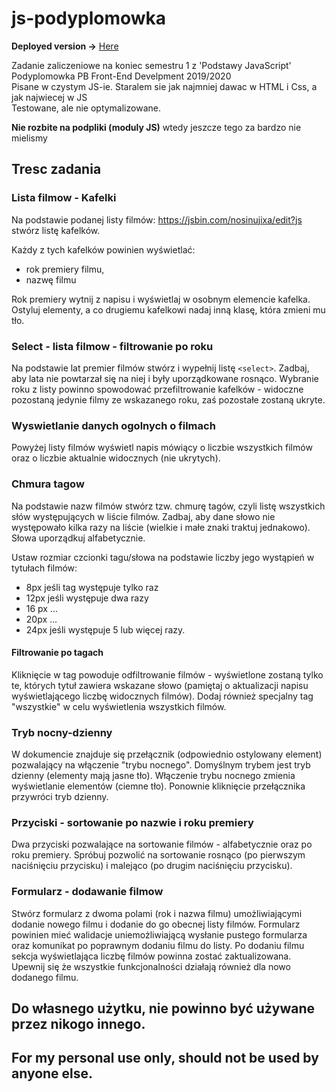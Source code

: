 # js-podyplomowka

**Deployed version ->** [Here](https://b-lukaszuk.github.io/deployed_projects/moviesTiles/moviesTiles.html)

Zadanie zaliczeniowe na koniec semestru 1 z 'Podstawy JavaScript'<br>
Podyplomowka PB Front-End Develpment 2019/2020<br>
Pisane w czystym JS-ie. Staralem sie jak najmniej dawac w HTML i Css, a jak najwiecej w JS <br>
Testowane, ale nie optymalizowane.<br>

**Nie rozbite na podpliki (moduly JS)** wtedy jeszcze tego za bardzo nie mielismy

## Tresc zadania

### Lista filmow - Kafelki

Na podstawie podanej listy filmów:
https://jsbin.com/nosinujixa/edit?js
stwórz listę kafelków.

Każdy z tych kafelków powinien wyświetlać:
+ rok premiery filmu,
+ nazwę filmu

Rok premiery wytnij z napisu i wyświetlaj w osobnym elemencie
kafelka. Ostyluj elementy, a co drugiemu kafelkowi nadaj
inną klasę, która zmieni mu tło.

### Select - lista filmow - filtrowanie po roku

Na podstawie lat premier filmów stwórz i wypełnij listę `<select>`.
Zadbaj, aby lata nie powtarzał się na niej i
były uporządkowane rosnąco.
Wybranie roku z listy powinno spowodować przefiltrowanie kafelków -
widoczne pozostaną jedynie filmy ze wskazanego roku,
zaś pozostałe zostaną ukryte.

### Wyswietlanie danych ogolnych o filmach

Powyżej listy filmów wyświetl napis mówiący o liczbie wszystkich
filmów oraz o liczbie aktualnie widocznych (nie ukrytych).

### Chmura tagow

Na podstawie nazw filmów stwórz tzw. chmurę tagów,
czyli listę wszystkich słów występujących w liście filmów.
Zadbaj, aby dane słowo nie występowało kilka razy na liście
(wielkie i małe znaki traktuj jednakowo).
Słowa uporządkuj alfabetycznie.

Ustaw rozmiar czcionki tagu/słowa na podstawie liczby jego
wystąpień w tytułach filmów:
- 8px jeśli tag występuje tylko raz
- 12px jeśli występuje dwa razy
- 16 px ...
- 20px ...
- 24px jeśli występuje 5 lub więcej razy.

#### Filtrowanie po tagach

Kliknięcie w tag powoduje odfiltrowanie filmów -
wyświetlone zostaną tylko te, których tytuł zawiera wskazane słowo
(pamiętaj o aktualizacji napisu wyświetlającego liczbę widocznych
filmów). Dodaj również specjalny tag "wszystkie" w celu
wyświetlenia wszystkich filmów.

### Tryb nocny-dzienny

W dokumencie znajduje się przełącznik
(odpowiednio ostylowany element) pozwalający na włączenie
"trybu nocnego". Domyślnym trybem jest tryb dzienny
(elementy mają jasne tło). Włączenie trybu nocnego zmienia
wyświetlanie elementów (ciemne tło). Ponownie kliknięcie
przełącznika przywróci tryb dzienny.

### Przyciski - sortowanie po nazwie i roku premiery

Dwa przyciski pozwalające na sortowanie filmów - alfabetycznie oraz po roku premiery.
Spróbuj pozwolić na sortowanie rosnąco (po pierwszym naciśnięciu przycisku) i malejąco
(po drugim naciśnięciu przycisku).

### Formularz - dodawanie filmow

Stwórz formularz z dwoma polami (rok i nazwa filmu)
umożliwiającymi dodanie nowego filmu i dodanie do go obecnej
listy filmów. Formularz powinien mieć walidacje uniemożliwiającą
wysłanie pustego formularza oraz komunikat po poprawnym dodaniu
filmu do listy. Po dodaniu filmu sekcja wyświetlająca liczbę
filmów powinna zostać zaktualizowana. Upewnij się że wszystkie
funkcjonalności działają również dla nowo dodanego filmu.

## Do własnego użytku, nie powinno być używane przez nikogo innego.<br>
## For my personal use only, should not be used by anyone else.
